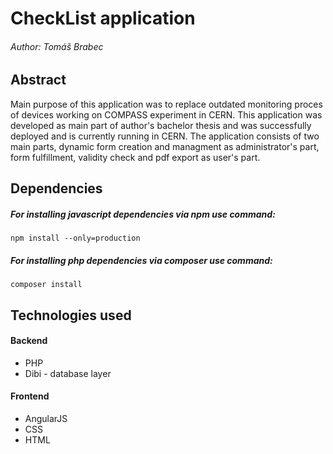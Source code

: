 # CheckList application
###### Author: Tomáš Brabec
## Abstract
Main purpose of this application was to replace outdated monitoring proces of devices working on COMPASS experiment in CERN.
This application was developed as main part of author's bachelor thesis and was successfully deployed and is currently running in CERN.
The application consists of two main parts, dynamic form creation and managment as administrator's part, form fulfillment, validity check
and pdf export as user's part.

## Dependencies
##### For installing javascript dependencies via npm use command: <br> 
```
npm install --only=production
```

##### For installing php dependencies via composer use command: <br> 

```
composer install
```

## Technologies used
#### Backend
* PHP
* Dibi - database layer

#### Frontend
* AngularJS
* CSS
* HTML